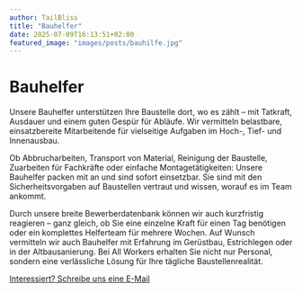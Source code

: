 ```yaml
---
author: TailBliss
title: "Bauhelfer"
date: 2025-07-09T16:13:51+02:00
featured_image: "images/posts/bauhilfe.jpg"
---
```


# Bauhelfer

Unsere Bauhelfer unterstützen Ihre Baustelle dort, wo es zählt – mit Tatkraft, Ausdauer und einem guten Gespür für
Abläufe. Wir vermitteln belastbare, einsatzbereite Mitarbeitende für vielseitige Aufgaben im Hoch-, Tief- und
Innenausbau.

Ob Abbrucharbeiten, Transport von Material, Reinigung der Baustelle, Zuarbeiten für Fachkräfte oder einfache
Montagetätigkeiten: Unsere Bauhelfer packen mit an und sind sofort einsetzbar. Sie sind mit den Sicherheitsvorgaben auf
Baustellen vertraut und wissen, worauf es im Team ankommt.

Durch unsere breite Bewerberdatenbank können wir auch kurzfristig reagieren – ganz gleich, ob Sie eine einzelne Kraft
für einen Tag benötigen oder ein komplettes Helferteam für mehrere Wochen. Auf Wunsch vermitteln wir auch Bauhelfer mit
Erfahrung im Gerüstbau, Estrichlegen oder in der Altbausanierung. Bei All Workers erhalten Sie nicht nur Personal,
sondern eine verlässliche Lösung für Ihre tägliche Baustellenrealität.

<div class="mb-4 mt-6">
  <a href="/über-uns/"
     class="inline-flex items-center px-6 py-3 text-base font-medium text-white bg-primary-600 hover:bg-primary-700 rounded-md shadow-sm transition-colors duration-200 focus:outline-none focus:ring-2 focus:ring-offset-2 focus:ring-primary-500">
    Interessiert? Schreibe uns eine E-Mail 
  </a>
</div>